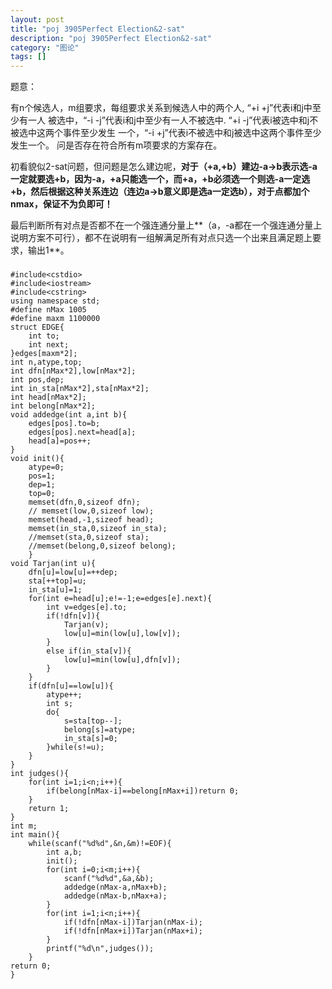 ```yaml
---
layout: post
title: "poj 3905Perfect Election&2-sat"
description: "poj 3905Perfect Election&2-sat"
category: "图论"
tags: []
---
```


题意：


有n个候选人，m组要求，每组要求关系到候选人中的两个人,
“+i +j”代表i和j中至少有一人
被选中，“-i -j”代表i和j中至少有一人不被选中.
“+i -j”代表i被选中和j不被选中这两个事件至少发生
一个，“-i +j”代表i不被选中和j被选中这两个事件至少发生一个。
问是否存在符合所有m项要求的方案存在。


初看貌似2-sat问题，但问题是怎么建边呢，**对于（+a,+b）建边-a->b表示选-a一定就要选+b，因为-a，+a只能选一个，而+a，+b必须选一个则选-a一定选+b，然后根据这种关系连边（连边a->b意义即是选a一定选b），对于点都加个nmax，保证不为负即可！**

最后判断所有对点是否都不在一个强连通分量上**（a，-a都在一个强连通分量上说明方案不可行），都不在说明有一组解满足所有对点只选一个出来且满足题上要求，输出1**。


###
	#include<cstdio>
	#include<iostream>
	#include<cstring>
	using namespace std;
	#define nMax 1005
	#define maxm 1100000
	struct EDGE{
		int to;
		int next;
	}edges[maxm*2];
	int n,atype,top;
	int dfn[nMax*2],low[nMax*2];
	int pos,dep;
	int in_sta[nMax*2],sta[nMax*2];
	int head[nMax*2];
	int belong[nMax*2];
	void addedge(int a,int b){
		edges[pos].to=b;
		edges[pos].next=head[a];
		head[a]=pos++;
	}
	void init(){
		atype=0;
		pos=1;
		dep=1;
		top=0;
		memset(dfn,0,sizeof dfn);
		// memset(low,0,sizeof low);
		memset(head,-1,sizeof head);
		memset(in_sta,0,sizeof in_sta);
		//memset(sta,0,sizeof sta);
		//memset(belong,0,sizeof belong);
		}
	void Tarjan(int u){
		dfn[u]=low[u]=++dep;
		sta[++top]=u;
		in_sta[u]=1;
		for(int e=head[u];e!=-1;e=edges[e].next){
			int v=edges[e].to;
			if(!dfn[v]){
				Tarjan(v);
				low[u]=min(low[u],low[v]);
			}
			else if(in_sta[v]){
				low[u]=min(low[u],dfn[v]);
			}
		}
		if(dfn[u]==low[u]){
			atype++;
			int s;
			do{
				s=sta[top--];
				belong[s]=atype;
				in_sta[s]=0;
			}while(s!=u);
		}
	}
	int judges(){
		for(int i=1;i<n;i++){
			if(belong[nMax-i]==belong[nMax+i])return 0;
		}
		return 1;
	}
	int m;
	int main(){
		while(scanf("%d%d",&n,&m)!=EOF){
			int a,b;
			init();
			for(int i=0;i<m;i++){
				scanf("%d%d",&a,&b);
				addedge(nMax-a,nMax+b);
				addedge(nMax-b,nMax+a);
			}
			for(int i=1;i<n;i++){
				if(!dfn[nMax-i])Tarjan(nMax-i);
				if(!dfn[nMax+i])Tarjan(nMax+i);
			}
			printf("%d\n",judges());
		}
	return 0;
	}
###


